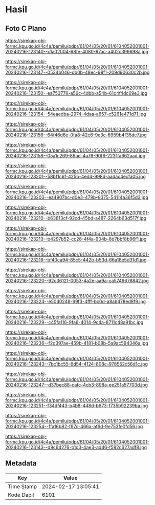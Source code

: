 # Hasil

## Foto C Plano

https://sirekap-obj-formc.kpu.go.id/4c4a/pemilu/pdpr/61/04/05/20/01/6104052001001-20240216-123140--c1a02004-68fe-4080-97ac-a402c399698a.jpg

https://sirekap-obj-formc.kpu.go.id/4c4a/pemilu/pdpr/61/04/05/20/01/6104052001001-20240216-123147--0534b046-db0b-48ec-98f1-209d90630c2b.jpg

https://sirekap-obj-formc.kpu.go.id/4c4a/pemilu/pdpr/61/04/05/20/01/6104052001001-20240216-123150--ea753776-a56c-4dbb-a54b-61c4f4dc69e3.jpg

https://sirekap-obj-formc.kpu.go.id/4c4a/pemilu/pdpr/61/04/05/20/01/6104052001001-20240216-123154--54eaedba-2974-4daa-a657-c5261e471d71.jpg

https://sirekap-obj-formc.kpu.go.id/4c4a/pemilu/pdpr/61/04/05/20/01/6104052001001-20240216-123156--64f46d6e-0fa8-42c6-9e3c-6959b4f35de7.jpg

https://sirekap-obj-formc.kpu.go.id/4c4a/pemilu/pdpr/61/04/05/20/01/6104052001001-20240216-123158--05a1c269-89ae-4a76-90f6-2231fa662aad.jpg

https://sirekap-obj-formc.kpu.go.id/4c4a/pemilu/pdpr/61/04/05/20/01/6104052001001-20240216-123201--58bf1c6f-425b-4ed4-998d-aadac4ecfa05.jpg

https://sirekap-obj-formc.kpu.go.id/4c4a/pemilu/pdpr/61/04/05/20/01/6104052001001-20240216-123203--ea4907bc-d0e3-479b-8375-54114a36f5d3.jpg

https://sirekap-obj-formc.kpu.go.id/4c4a/pemilu/pdpr/61/04/05/20/01/6104052001001-20240216-123210--b63813cf-92cd-45bd-a487-2264b63d517f.jpg

https://sirekap-obj-formc.kpu.go.id/4c4a/pemilu/pdpr/61/04/05/20/01/6104052001001-20240216-123213--b4297b52-cc28-4f4a-904b-8d7bbf8b96f1.jpg

https://sirekap-obj-formc.kpu.go.id/4c4a/pemilu/pdpr/61/04/05/20/01/6104052001001-20240216-123216--bf40ca94-85c5-442b-b53d-66a18e5d31d1.jpg

https://sirekap-obj-formc.kpu.go.id/4c4a/pemilu/pdpr/61/04/05/20/01/6104052001001-20240216-123220--92c36121-0053-4a2e-aa9a-ca5749678842.jpg

https://sirekap-obj-formc.kpu.go.id/4c4a/pemilu/pdpr/61/04/05/20/01/6104052001001-20240216-123224--e50d0248-99f3-4fff-bc0d-a8ab478ed8f9.jpg

https://sirekap-obj-formc.kpu.go.id/4c4a/pemilu/pdpr/61/04/05/20/01/6104052001001-20240216-123229--c45fa116-9fa6-4014-9c4a-8711c48a91bc.jpg

https://sirekap-obj-formc.kpu.go.id/4c4a/pemilu/pdpr/61/04/05/20/01/6104052001001-20240216-123236--f2d397ae-459b-4181-b08b-5a9ac594346a.jpg

https://sirekap-obj-formc.kpu.go.id/4c4a/pemilu/pdpr/61/04/05/20/01/6104052001001-20240216-123243--7bc1bc55-6d54-4124-808c-978552c56d1c.jpg

https://sirekap-obj-formc.kpu.go.id/4c4a/pemilu/pdpr/61/04/05/20/01/6104052001001-20240216-123247--d37bec88-cafc-4cb3-898a-ee251a57703d.jpg

https://sirekap-obj-formc.kpu.go.id/4c4a/pemilu/pdpr/61/04/05/20/01/6104052001001-20240216-123251--f34df443-b4b8-448d-b673-f735b92239ba.jpg

https://sirekap-obj-formc.kpu.go.id/4c4a/pemilu/pdpr/61/04/05/20/01/6104052001001-20240216-123254--1fa16b82-f87c-466a-af6d-9e753fe0fd56.jpg

https://sirekap-obj-formc.kpu.go.id/4c4a/pemilu/pdpr/61/04/05/20/01/6104052001001-20240216-123143--d9c64276-b1d3-4ae3-ad46-f582c627adf8.jpg


## Metadata

| Key        | Value               |
| ---------- | ------------------- |
| Time Stamp | 2024-02-17 13:05:41 |
| Kode Dapil | 6101                |



